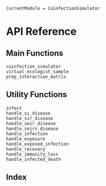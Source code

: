 ```@meta
CurrentModule = CoinfectionSimulator
```

# API Reference

## Main Functions

```@docs
coinfection_simulator
virtual_ecologist_sample
prep_interaction_matrix
```

## Utility Functions

```@docs
infect
handle_si_disease
handle_sir_disease
handle_seir_disease
handle_seirs_disease
handle_infection
handle_exposure
handle_exposed_infection
handle_recovery
handle_immunity_loss
handle_infected_death
```

## Index

```@index
```
